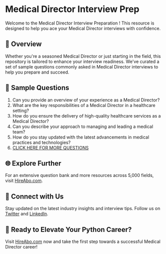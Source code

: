 # Medical Director Interview Prep

Welcome to the Medical Director Interview Preparation ! This resource is designed to help you ace your Medical Director interviews with confidence.

## 🚀 Overview

Whether you're a seasoned Medical Director or just starting in the field, this repository is tailored to enhance your interview readiness. We've curated a set of sample questions commonly asked in Medical Director interviews to help you prepare and succeed.

## 📝 Sample Questions

1. Can you provide an overview of your experience as a Medical Director?
2. What are the key responsibilities of a Medical Director in a healthcare setting?
3. How do you ensure the delivery of high-quality healthcare services as a Medical Director?
4. Can you describe your approach to managing and leading a medical team?
5. How do you stay updated with the latest advancements in medical practices and technologies?
6. [CLICK HERE FOR MORE QUESTIONS](https://hireabo.com/job/2_1_46/Medical%20Director)

## 🌐 Explore Further

For an extensive question bank and more resources across 5,000 fields, visit [HireAbo.com](https://www.hireabo.com).

## 📱 Connect with Us

Stay updated on the latest industry insights and interview tips. Follow us on [Twitter](https://twitter.com/hireabo) and [LinkedIn](https://www.linkedin.com/in/hire-abo-3609972a8/).

## 🚀 Ready to Elevate Your Python Career?

Visit [HireAbo.com](https://www.hireabo.com) now and take the first step towards a successful Medical Director career!